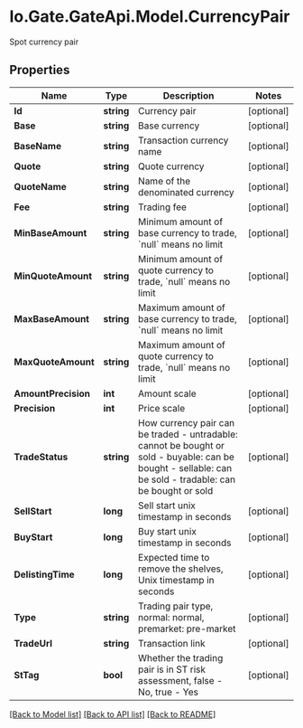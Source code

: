 
# Io.Gate.GateApi.Model.CurrencyPair

Spot currency pair

## Properties

Name | Type | Description | Notes
------------ | ------------- | ------------- | -------------
**Id** | **string** | Currency pair | [optional] 
**Base** | **string** | Base currency | [optional] 
**BaseName** | **string** | Transaction currency name | [optional] 
**Quote** | **string** | Quote currency | [optional] 
**QuoteName** | **string** | Name of the denominated currency | [optional] 
**Fee** | **string** | Trading fee | [optional] 
**MinBaseAmount** | **string** | Minimum amount of base currency to trade, &#x60;null&#x60; means no limit | [optional] 
**MinQuoteAmount** | **string** | Minimum amount of quote currency to trade, &#x60;null&#x60; means no limit | [optional] 
**MaxBaseAmount** | **string** | Maximum amount of base currency to trade, &#x60;null&#x60; means no limit | [optional] 
**MaxQuoteAmount** | **string** | Maximum amount of quote currency to trade, &#x60;null&#x60; means no limit | [optional] 
**AmountPrecision** | **int** | Amount scale | [optional] 
**Precision** | **int** | Price scale | [optional] 
**TradeStatus** | **string** | How currency pair can be traded  - untradable: cannot be bought or sold - buyable: can be bought - sellable: can be sold - tradable: can be bought or sold | [optional] 
**SellStart** | **long** | Sell start unix timestamp in seconds | [optional] 
**BuyStart** | **long** | Buy start unix timestamp in seconds | [optional] 
**DelistingTime** | **long** | Expected time to remove the shelves, Unix timestamp in seconds | [optional] 
**Type** | **string** | Trading pair type, normal: normal, premarket: pre-market | [optional] 
**TradeUrl** | **string** | Transaction link | [optional] 
**StTag** | **bool** | Whether the trading pair is in ST risk assessment, false - No, true - Yes | [optional] 

[[Back to Model list]](../README.md#documentation-for-models)
[[Back to API list]](../README.md#documentation-for-api-endpoints)
[[Back to README]](../README.md)
